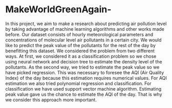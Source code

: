 # MakeWorldGreenAgain-

  In this project, we aim to make a research about predicting air pollution level by taking advantage of machine learning algorithms and other works made before.  Our dataset consists of hourly meteorological parameters and concentrations of molecular level air pollutants in a certain city. We would like to predict the peak value of the pollutants for the rest of the day by benefitting this dataset. We considered the problem from two different ways.
    At first, we considered it as a classification problem so we chose using neural network and decision tree to estimate the density level of the pollutants.
   As the second way, we tried to estimate the peak value so we have picked regression. This was necessary to foresee the AQI (Air Quality Index) of the day because this estimation requires numerical values. For AQI estimation we also tried polynomial regression and classification. For classification we have used support vector machine algorithm. Estimating peak value gave us the chance to estimate the AQI of the day. That is why we consider this approach more important.
